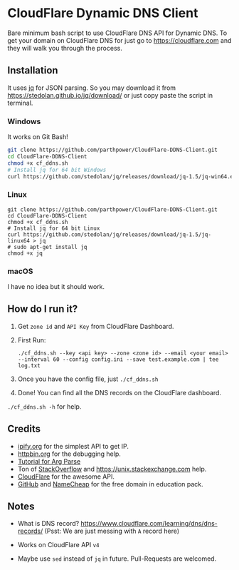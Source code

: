 # CloudFlare Dynamic DNS Client

Bare minimum bash script to use CloudFlare DNS API for Dynamic DNS. To get your domain on CloudFlare DNS for just go to https://cloudflare.com and they will walk you through the process.

## Installation

It uses [jq](https://stedolan.github.io/jq/) for JSON parsing. So you may download it from https://stedolan.github.io/jq/download/ or just copy paste the script in terminal.

### Windows

It works on Git Bash! 

````bash
git clone https://github.com/parthpower/CloudFlare-DDNS-Client.git
cd CloudFlare-DDNS-Client
chmod +x cf_ddns.sh
# Install jq for 64 bit Windows
curl https://github.com/stedolan/jq/releases/download/jq-1.5/jq-win64.exe > jq.exe
````

### Linux

```shell
git clone https://github.com/parthpower/CloudFlare-DDNS-Client.git
cd CloudFlare-DDNS-Client
chmod +x cf_ddns.sh
# Install jq for 64 bit Linux
curl https://github.com/stedolan/jq/releases/download/jq-1.5/jq-linux64 > jq
# sudo apt-get install jq
chmod +x jq
```

### macOS

I have no idea but it should work.

## How do I run it?

1. Get `zone id` and `API Key` from CloudFlare Dashboard.

2. First Run:

   `./cf_ddns.sh --key <api key> --zone <zone id> --email <your email> --interval 60 --config config.ini --save test.example.com | tee log.txt`

3. Once you have the config file, just `./cf_ddns.sh`

4. Done! You can find all the DNS records on the CloudFlare dashboard.

`./cf_ddns.sh -h` for help.

## Credits

- [ipify.org](https://ipify.org) for the simplest API to get IP.
- [httpbin.org](https://httpbin.org) for the debugging help.
- [Tutorial for Arg Parse](http://www.bahmanm.com/blogs/command-line-options-how-to-parse-in-bash-using-getopt)
- Ton of [StackOverflow](https://stackoverflow.com) and https://unix.stackexchange.com help.
- [CloudFlare](https://CloudFlare.com) for the awesome API.
- [GitHub](https://github.com) and [NameCheap](https://nc.me) for the free domain in education pack.

## Notes

- What is DNS record? https://www.cloudflare.com/learning/dns/dns-records/ (Psst: We are just messing with `A` record here)

- Works on CloudFlare API `v4`

- Maybe use `sed` instead of `jq` in future. Pull-Requests are welcomed.

  ​